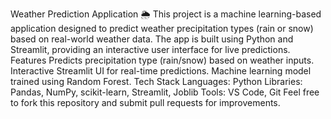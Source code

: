 Weather Prediction Application 🌦️
This project is a machine learning-based application designed to predict weather precipitation types (rain or snow) based on real-world weather data. The app is built using Python and Streamlit, providing an interactive user interface for live predictions.
Features
Predicts precipitation type (rain/snow) based on weather inputs.
Interactive Streamlit UI for real-time predictions.
Machine learning model trained using Random Forest.
Tech Stack
Languages: Python
Libraries: Pandas, NumPy, scikit-learn, Streamlit, Joblib
Tools: VS Code, Git
Feel free to fork this repository and submit pull requests for improvements.
